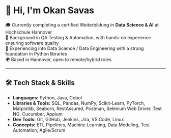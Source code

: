 # 👋 Hi, I'm Okan Savas

🎓 Currently completing a certified Weiterbildung in **Data Science & AI** at Hochschule Hannover  
🧪 Background in QA Testing & Automation, with hands-on experience ensuring software quality   
🔁 Experiencing into Data Science / Data Engineering with a strong foundation in Python libraries  
🌍 Based in Hannover, open to remote/hybrid roles

---

## 🛠️ Tech Stack & Skills
- **Languages:** Python, Java, Cobol
- **Libraries & Tools:** SQL, Pandas, NumPy, Scikit-Learn, PyTorch, Matplotlib, Seaborn, RestAssured, Postman, Selenium Web Driver, Test NG, Cucumber, Appium
- **Dev Tools:** Git, GitHub, Jenkins, Jira, VS Code, Linux
- **Concepts:** ETL Pipelines, Machine Learning, Data Modeling, Test Automation, Agile/Scrum
